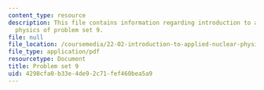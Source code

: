 ```yaml
---
content_type: resource
description: This file contains information regarding introduction to applied nuclear
  physics of problem set 9.
file: null
file_location: /coursemedia/22-02-introduction-to-applied-nuclear-physics-spring-2012/4298cfa0b33e4de92c71fef460bea5a9_MIT22_02S12_pset9.pdf
file_type: application/pdf
resourcetype: Document
title: Problem set 9
uid: 4298cfa0-b33e-4de9-2c71-fef460bea5a9
---
```

